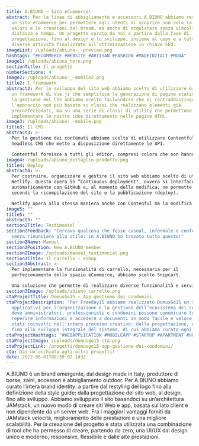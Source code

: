 ```yaml
---
title: A.BIUNO – Sito eCommerce!
abstract: Per la linea di abbigliamento e accessori A.BIUNO abbiamo realizzato
  un sito eCommerce per permettere agli utenti di scoprire non solo la storia, i
  valori e le creazioni del brand, ma anche di acquistare senza vincoli di
  distanza e tempo. Un progetto curato da noi a partire dalla fase di
  progettazione, fino al design e lo sviluppo, insieme al copy e a tutte le
  diverse attività finalizzate all’ottimizzazione in chiave SEO.
imageList: /uploads/abiuno-_-preview.png
hashtags: "#ECOMMERCE #WEBSITE #ARTISAN #FASHION #MADEINITALY #MODA"
image1: /uploads/abiuno_hero.png
sectionTitle: Il progetto
numberSections: 4
image2: /uploads/abiuno-_-mobile2.png
title2: I framework
abstract2: Per lo sviluppo del sito web abbiamo scelto di utilizzare Gridsome,
  un framework di Vue.js che semplifica la generazione di pagine statiche. Per
  la gestione del CSS abbiamo scelto Tailwindcss che si contraddistingue per
  l'approccio non più basato su classi che realizzano elementi già
  preconfezionati, ma su una serie di classi di utility che permettono di
  implementare le nostre idee direttamente nelle pagine HTML.
image3: /uploads/abiuno-_-mobile.png
title3: Il CMS
abstract3: >-
  Per la gestione dei contenuti abbiamo scelto di utilizzare Contentful, un
  headless CMS che mette a disposizione direttamente le API. 

  Contentful fornisce a tutti gli editor, compresi coloro che non hanno particolare dimestichezza con i codici, la possibilità di gestire in modo interattivo un’interfaccia di modifica intuitiva e facile da utilizzare.
image4: /uploads/abiuno_dettaglio-prodotto.png
title4: Deploy
abstract4: >-
  Per costruire, organizzare e gestire il sito web abbiamo scelto di utilizzare
  Netlify. Questo opera in “Continuous deployment", ovvero si interfaccia
  automaticamente con GitHub e, al momento della modifica, ne permette in pochi
  secondi la ricompilazione del sito e la pubblicazione (deploy). 

  Netlify opera alla stessa maniera anche con Contenful ma la modifica in questo caso non avviene su GitHub ma direttamente su Contentful.
image5: ""
title5: ""
abstract5: ""
section2Title: Testimonial
section2Feedback: "Cercavo qualcosa che fosse casual, informale e confortevole
  senza rinunciare allo stile: in A.BIUNO ho trovato tutto questo!"
section2Name: Manuel
section2Position: New A.BIUNO member
section2Image: /uploads/manuel_testimonial.png
section3Title: Il carrello – eShop
section3Abstract: >-
  Per implementare la funzionalità di carrello, necessaria per il
  perfezionamento dello spazio eCommerce, abbiamo scelto Snipcart. 

  Una soluzione che permette di realizzare diverse funzionalità e servizi come: dashboard per commercianti e clienti, gateway di pagamento, gestione dell'inventario, fatturazione; ma anche, creazione di cataloghi prodotti, codici promozionali e coupon. I vari strumenti di personalizzazione che utilizzano HTML e CSS Markup ci hanno permesso di creare una soluzione custom sulle esigenze del cliente.
section3Image: /uploads/abiuno_carrello.png
ctaProjectTitle: DomusGo15 – App gestione dei condomini
ctaProjectDescription: "Per Freeday15 abbiamo realizzato DomusGo15 un sistema di
  applicativi per l’organizzazione e la gestione dell’ecosistema dei condomìni
  dove amministratori, professionisti e condòmini possono comunicare tra loro,
  reperire informazioni e accedere a documenti in modo facile e veloce. Siamo
  stati coinvolti nell’intero processo creativo: dalla progettazione, al design,
  fino allo sviluppo integrale del sistema, di cui abbiamo curato ogni aspetto."
ctaProjectHashtags: "#WEBAPPLICATION #MOBILEAPP #STARTUP #APARTMENT #HOUSE #COMMUNITY "
ctaProjectImage: /uploads/domusgo15-cta.png
ctaProjectLink: /progetti/domusgo15-app-gestione-dei-condomini/
cta: Dai un’occhiata agli altri progetti!
date: 2022-06-01T08:59:02.143Z
---
```

A.BIUNO è un brand emergente, dal design made in Italy, produttore di borse, zaini, accessori e abbigliamento outdoor. Per A.BIUNO abbiamo curato l’intera brand identity: a partire dal restyling del logo fino alla definizione della style guide; dalla progettazione del sito web, al design, fino allo sviluppo. 
Abbiamo sviluppato il sito basandoci su un’architettura JAMstack, un nuovo modo di creare siti Web e app, basata sul lato client e non dipendente da un server web. Fra i maggiori vantaggi forniti da JAMstack velocità, miglioramento delle prestazioni e una migliore scalabilità.
Per la creazione del progetto è stata utilizzata una combinazione di tool che ha permesso di creare, partendo da zero, una UI/UX dal design unico e moderno, responsive, flessibile e dalle alte prestazioni.